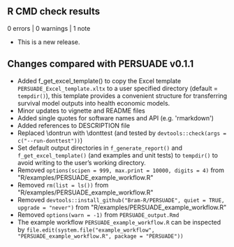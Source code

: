 ## R CMD check results

0 errors | 0 warnings | 1 note

- This is a new release.

## Changes compared with PERSUADE v0.1.1

- Added f_get_excel_template() to copy the Excel template `PERSUADE_Excel_template.xltx` to a user specified directory (default = `tempdir()`), this template provides a convenient structure for transferring survival model outputs into health economic models.
- Minor updates to vignette and README files
- Added single quotes for software names and API (e.g. 'rmarkdown')
- Added references to DESCRIPTION file
- Replaced \dontrun with \donttest (and tested by `devtools::check(args = c("--run-donttest"))`)
- Set default output directories in `f_generate_report()` and `f_get_excel_template()` (and examples and unit tests) to `tempdir()` to avoid writing to the user’s working directory.
- Removed `options(scipen = 999, max.print = 10000, digits = 4)` from "R/examples/PERSUADE_example_workflow.R"
- Removed `rm(list = ls())` from "R/examples/PERSUADE_example_workflow.R"
- Removed `devtools::install_github("Bram-R/PERSUADE", quiet = TRUE, upgrade = "never")` from "R/examples/PERSUADE_example_workflow.R"
- Removed `options(warn = -1)` from `PERSUADE_output.Rmd`
- The example workflow `PERSUADE_example_workflow.R` can be inspected by `file.edit(system.file("example_workflow", "PERSUADE_example_workflow.R", package = "PERSUADE"))`




